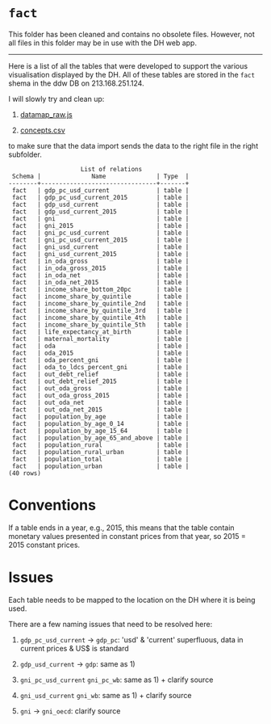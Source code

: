 # `fact`


This folder has been cleaned and contains no obsolete files. However, not all files in this folder may be in use with the DH web app.

---

Here is a list of all the tables that were developed to support the various visualisation displayed by the DH.
All of these tables are stored in the `fact` shema in the ddw DB on 213.168.251.124.

I will slowly try and clean up:

1) [datamap_raw.js](https://github.com/devinit/digital-platform/blob/development/nodejs/js/datamap_raw.js)

2) [concepts.csv](https://github.com/devinit/digital-platform/blob/development/concepts.csv)

to make sure that the data import sends the data to the right file in the right subfolder.

```
                    List of relations
 Schema |              Name              | Type  |  
--------+--------------------------------+-------+
 fact   | gdp_pc_usd_current             | table |
 fact   | gdp_pc_usd_current_2015        | table |
 fact   | gdp_usd_current                | table |
 fact   | gdp_usd_current_2015           | table |
 fact   | gni                            | table |
 fact   | gni_2015                       | table |
 fact   | gni_pc_usd_current             | table |
 fact   | gni_pc_usd_current_2015        | table |
 fact   | gni_usd_current                | table |
 fact   | gni_usd_current_2015           | table |
 fact   | in_oda_gross                   | table |
 fact   | in_oda_gross_2015              | table |
 fact   | in_oda_net                     | table |
 fact   | in_oda_net_2015                | table |
 fact   | income_share_bottom_20pc       | table |
 fact   | income_share_by_quintile       | table |
 fact   | income_share_by_quintile_2nd   | table |
 fact   | income_share_by_quintile_3rd   | table |
 fact   | income_share_by_quintile_4th   | table |
 fact   | income_share_by_quintile_5th   | table |
 fact   | life_expectancy_at_birth       | table |
 fact   | maternal_mortality             | table |
 fact   | oda                            | table |
 fact   | oda_2015                       | table |
 fact   | oda_percent_gni                | table |
 fact   | oda_to_ldcs_percent_gni        | table |
 fact   | out_debt_relief                | table |
 fact   | out_debt_relief_2015           | table |
 fact   | out_oda_gross                  | table |
 fact   | out_oda_gross_2015             | table |
 fact   | out_oda_net                    | table |
 fact   | out_oda_net_2015               | table |
 fact   | population_by_age              | table |
 fact   | population_by_age_0_14         | table |
 fact   | population_by_age_15_64        | table |
 fact   | population_by_age_65_and_above | table |
 fact   | population_rural               | table |
 fact   | population_rural_urban         | table |
 fact   | population_total               | table |
 fact   | population_urban               | table |
(40 rows)
```

# Conventions

If a table ends in a year, e.g., 2015, this means that the table contain monetary values presented in constant prices from that year, so 2015 = 2015 constant prices.

# Issues

Each table needs to be mapped to the location on the DH where it is being used.

There are a few naming issues that need to be resolved here:

1) `gdp_pc_usd_current` → `gdp_pc`: 'usd' & 'current' superfluous, data in current prices & US$ is standard

2) `gdp_usd_current` → `gdp`: same as 1)

3) `gni_pc_usd_current` `gni_pc_wb`: same as 1) + clarify source

3) `gni_usd_current` `gni_wb`: same as 1) + clarify source

3) `gni` → `gni_oecd`: clarify source

